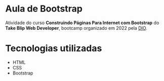 # Aula de Bootstrap

Atividade do curso **Construindo Páginas Para Internet com Bootstrap** do **Take Blip Web Developer**, bootcamp organizado em 2022 pela [DIO](https://www.dio.me/).

# Tecnologias utilizadas

- HTML
- CSS
- Bootstrap
